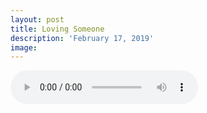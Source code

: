 ```yaml
---
layout: post
title: Loving Someone
description: 'February 17, 2019'
image:
---
```


<audio controls preload="metadata">
  <source src="https://docs.google.com/uc?export=open&id=11rvrl2jqZuEpfXkcdUkBH5Lmg7iNAtxB" type="audio/mp3">
Your browser does not support the audio element.
</audio>
